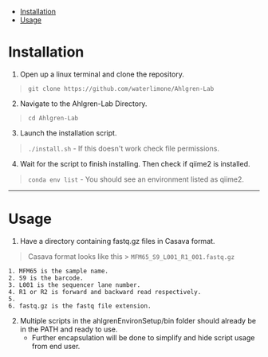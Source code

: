 - [Installation](#installation)
- [Usage](#usage)



# Installation

1. Open up a linux terminal and clone the repository.
> `git clone https://github.com/waterlimone/Ahlgren-Lab`
2. Navigate to the Ahlgren-Lab Directory.
> `cd Ahlgren-Lab`
3. Launch the installation script.
> `./install.sh`
    - If this doesn't work check file permissions.
4. Wait for the script to finish installing. Then check if qiime2 is installed.
> `conda env list`
    - You should see an environment listed as qiime2.

---
# Usage

1. Have a directory containing fastq.gz files in Casava format.
> Casava format looks like this > `MFM65_S9_L001_R1_001.fastq.gz`
    
    1. MFM65 is the sample name.
    2. S9 is the barcode.
    3. L001 is the sequencer lane number.
    4. R1 or R2 is forward and backward read respectively.
    5. 
    6. fastq.gz is the fastq file extension.

2. Multiple scripts in the ahlgrenEnvironSetup/bin folder should already be in the PATH and ready to use.
    - Further encapsulation will be done to simplify and hide script usage from end user.
